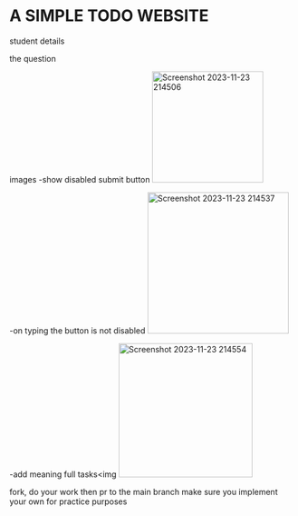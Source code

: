 # A SIMPLE TODO WEBSITE

student details




the question




images
-show disabled submit button
<img width="196" alt="Screenshot 2023-11-23 214506" src="https://github.com/caspa-moses/TODO/assets/118312143/02ff433e-8802-48ec-b432-c0a57ce73099">

-on typing the button is not disabled
<img width="249" alt="Screenshot 2023-11-23 214537" src="https://github.com/caspa-moses/TODO/assets/118312143/9895a554-3055-4636-8f07-914e066f0498">

-add meaning full tasks<img 
<img width="236" alt="Screenshot 2023-11-23 214554" src="https://github.com/caspa-moses/TODO/assets/118312143/95dca285-9eb9-4132-80a4-2f5755388323">



fork, do your work then pr to the main branch
make sure you implement your own for practice purposes
